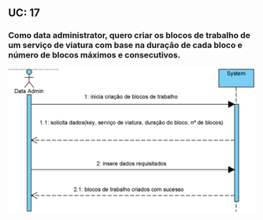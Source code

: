 ## **UC: 17**

### Como data administrator, quero criar os blocos de trabalho de um serviço de viatura com base na duração de cada bloco e número de blocos máximos e consecutivos.



![UC: 17](UC17.png)